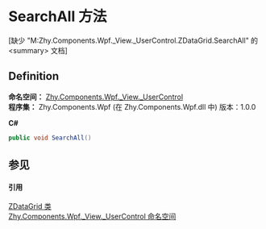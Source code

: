 # SearchAll 方法


\[缺少 "M:Zhy.Components.Wpf._View._UserControl.ZDataGrid.SearchAll" 的 &lt;summary&gt; 文档\]



## Definition
**命名空间：** <a href="N_Zhy_Components_Wpf__View__UserControl.md">Zhy.Components.Wpf._View._UserControl</a>  
**程序集：** Zhy.Components.Wpf (在 Zhy.Components.Wpf.dll 中) 版本：1.0.0

**C#**
``` C#
public void SearchAll()
```



## 参见


#### 引用
<a href="T_Zhy_Components_Wpf__View__UserControl_ZDataGrid.md">ZDataGrid 类</a>  
<a href="N_Zhy_Components_Wpf__View__UserControl.md">Zhy.Components.Wpf._View._UserControl 命名空间</a>  
